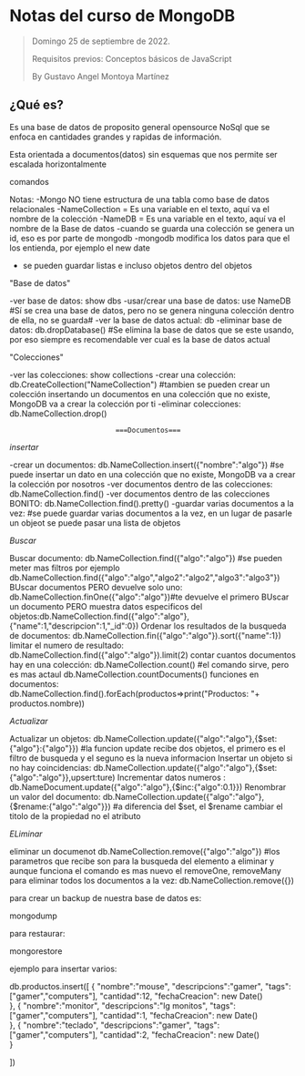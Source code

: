 # Notas del curso de MongoDB

> Domingo 25 de septiembre de 2022.
>
> Requisitos previos: Conceptos básicos de JavaScript
>
> By Gustavo Angel Montoya Martínez



## ¿Qué es?

Es una base de datos de proposito general opensource NoSql que se enfoca en cantidades grandes y rapidas de información.

Esta orientada a documentos(datos) sin esquemas que nos permite ser escalada horizontalmente


comandos

Notas:
-Mongo NO tiene estructura de una tabla como base de datos relacionales
-NameCollection = Es una variable en el texto, aquí va el nombre de la colección
-NameDB = Es una variable en el texto, aquí va el nombre de la Base de datos
-cuando se guarda una colección se genera un id, eso es por parte de mongodb
-mongodb modifica los datos para que el los entienda, por ejemplo el new date
- se pueden guardar listas e incluso objetos dentro del objetos

"Base de datos"

-ver base de datos: show dbs
-usar/crear una base de datos: use NameDB
#Sí se crea una base de datos, pero no se genera ninguna colección dentro de ella, no se guarda#
-ver la base de datos actual: db
-eliminar base de datos: db.dropDatabase()
#Se elimina la base de datos que se este usando, por eso siempre es recomendable ver cual es la base de datos actual


"Colecciones"

-ver las colecciones: show collections
-crear una colección: db.CreateCollection("NameCollection")
#tambien se pueden crear un colección insertando un documentos en una colección que no existe, MongoDB va a crear la colección por ti
-eliminar colecciones: db.NameCollection.drop()

                                

                              ===Documentos===


$insertar$

-crear un documentos: db.NameCollection.insert({"nombre":"algo"})
#se puede insertar un dato en una colección que no existe, MongoDB va a crear la colección por nosotros
-ver documentos dentro de las colecciones: db.NameCollection.find()
-ver documentos dentro de las colecciones BONITO: db.NameCollection.find().pretty()
-guardar varias documentos a la vez:
#se puede guardar varias documentos a la vez, en un lugar de pasarle un objeot se puede pasar una lista de objetos


$Buscar$

Buscar documento: db.NameCollection.find({"algo":"algo"})
#se pueden meter mas filtros por ejemplo db.NameCollection.find({"algo":"algo","algo2":"algo2","algo3":"algo3"})
BUscar documentos PERO devuelve solo uno: db.NameCollection.finOne({"algo":"algo"})#te devuelve el primero 
BUscar un documento PERO muestra datos especificos del objetos:db.NameCollection.find({"algo":"algo"},{"name":1,"descripcion":1,"_id":0})
Ordenar los resultados de la busqueda de documentos: db.NameCollection.fin({"algo":"algo"}).sort({"name":1})
limitar el numero de resultado: db.NameCollection.find({"algo":"algo"}).limit(2)
contar cuantos documentos hay en una colección: db.NameCollection.count()
#el comando sirve, pero es mas actaul db.NameCollection.countDocuments()
funciones en documentos: db.NameCollection.find().forEach(productos=>print("Productos: "+ productos.nombre))

$Actualizar$

Actualizar un objetos: db.NameCollection.update({"algo":"algo"},{$set:{"algo"}:{"algo"}})
#la funcion update recibe dos objetos, el primero es el filtro de busqueda y el seguno es la nueva informacion
Insertar un objeto si no hay coincidencias: db.NameCollection.update({"algo":"algo"},{$set:{"algo":"algo"}},upsert:ture)
Incrementar datos numeros : db.NameDocument.update({"algo":"algo"},{$inc:{"algo":0.1}})
Renombrar un valor del documento: db.NameCollection.update({"algo":"algo"},{$rename:{"algo":"algo"}}) 
#a diferencia del $set, el $rename cambiar el titolo de la propiedad no el atributo

$ELiminar$

eliminar un documenot db.NameCollection.remove({"algo":"algo"})
#los parametros que recibe son para la busqueda del elemento a eliminar y aunque funciona el comando es mas nuevo el removeOne, removeMany
para eliminar todos los documentos a la vez: db.NameCollection.remove({})

para crear un backup de nuestra base de datos es:

mongodump

para restaurar: 

mongorestore




ejemplo para insertar varios:

db.productos.insert([
    {
        "nombre":"mouse",
        "descripcions":"gamer",
        "tags":["gamer","computers"],
        "cantidad":12,
        "fechaCreacion": new Date()        
    },
    {
        "nombre":"monitor",
        "descripcions":"lg monitos",
        "tags":["gamer","computers"],
        "cantidad":1,
        "fechaCreacion": new Date()        
    },
    {
        "nombre":"teclado",
        "descripcions":"gamer",
        "tags":["gamer","computers"],
        "cantidad":2,
        "fechaCreacion": new Date()        
    }
    
])

